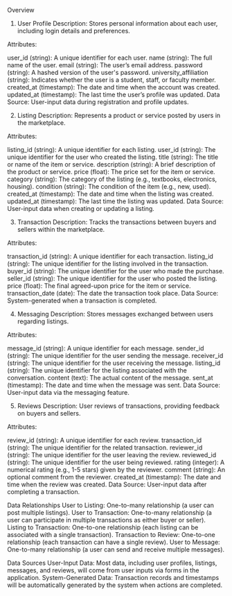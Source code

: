 Overview
1. User Profile
Description: Stores personal information about each user, including login details and preferences.

Attributes:

user_id (string): A unique identifier for each user.
name (string): The full name of the user.
email (string): The user’s email address.
password (string): A hashed version of the user's password.
university_affiliation (string): Indicates whether the user is a student, staff, or faculty member.
created_at (timestamp): The date and time when the account was created.
updated_at (timestamp): The last time the user’s profile was updated.
Data Source: User-input data during registration and profile updates.

2. Listing
Description: Represents a product or service posted by users in the marketplace.

Attributes:

listing_id (string): A unique identifier for each listing.
user_id (string): The unique identifier for the user who created the listing.
title (string): The title or name of the item or service.
description (string): A brief description of the product or service.
price (float): The price set for the item or service.
category (string): The category of the listing (e.g., textbooks, electronics, housing).
condition (string): The condition of the item (e.g., new, used).
created_at (timestamp): The date and time when the listing was created.
updated_at (timestamp): The last time the listing was updated.
Data Source: User-input data when creating or updating a listing.

3. Transaction
Description: Tracks the transactions between buyers and sellers within the marketplace.

Attributes:

transaction_id (string): A unique identifier for each transaction.
listing_id (string): The unique identifier for the listing involved in the transaction.
buyer_id (string): The unique identifier for the user who made the purchase.
seller_id (string): The unique identifier for the user who posted the listing.
price (float): The final agreed-upon price for the item or service.
transaction_date (date): The date the transaction took place.
Data Source: System-generated when a transaction is completed.

4. Messaging
Description: Stores messages exchanged between users regarding listings.

Attributes:

message_id (string): A unique identifier for each message.
sender_id (string): The unique identifier for the user sending the message.
receiver_id (string): The unique identifier for the user receiving the message.
listing_id (string): The unique identifier for the listing associated with the conversation.
content (text): The actual content of the message.
sent_at (timestamp): The date and time when the message was sent.
Data Source: User-input data via the messaging feature.

5. Reviews
Description: User reviews of transactions, providing feedback on buyers and sellers.

Attributes:

review_id (string): A unique identifier for each review.
transaction_id (string): The unique identifier for the related transaction.
reviewer_id (string): The unique identifier for the user leaving the review.
reviewed_id (string): The unique identifier for the user being reviewed.
rating (integer): A numerical rating (e.g., 1-5 stars) given by the reviewer.
comment (string): An optional comment from the reviewer.
created_at (timestamp): The date and time when the review was created.
Data Source: User-input data after completing a transaction.

Data Relationships
User to Listing: One-to-many relationship (a user can post multiple listings).
User to Transaction: One-to-many relationship (a user can participate in multiple transactions as either buyer or seller).
Listing to Transaction: One-to-one relationship (each listing can be associated with a single transaction).
Transaction to Review: One-to-one relationship (each transaction can have a single review).
User to Message: One-to-many relationship (a user can send and receive multiple messages).

Data Sources
User-Input Data: Most data, including user profiles, listings, messages, and reviews, will come from user inputs via forms in the application.
System-Generated Data: Transaction records and timestamps will be automatically generated by the system when actions are completed.